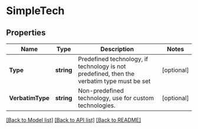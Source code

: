 # SimpleTech

## Properties
Name | Type | Description | Notes
------------ | ------------- | ------------- | -------------
**Type** | **string** | Predefined technology, if technology is not predefined, then the verbatim type must be set | [optional] 
**VerbatimType** | **string** | Non-predefined technology, use for custom technologies. | [optional] 

[[Back to Model list]](../README.md#documentation-for-models) [[Back to API list]](../README.md#documentation-for-api-endpoints) [[Back to README]](../README.md)


